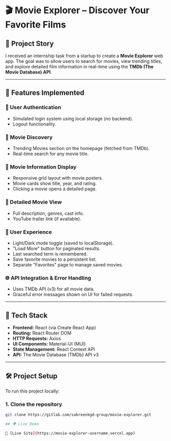 # 🎬 Movie Explorer – Discover Your Favorite Films

## 🚀 Project Story

I received an internship task from a startup to create a **Movie Explorer** web app. The goal was to allow users to search for movies, view trending titles, and explore detailed film information in real-time using the **TMDb (The Movie Database) API**.

---

## 🌟 Features Implemented

### 🔐 User Authentication
- Simulated login system using local storage (no backend).
- Logout functionality.

### 🎥 Movie Discovery
- Trending Movies section on the homepage (fetched from TMDb).
- Real-time search for any movie title.

### 🧾 Movie Information Display
- Responsive grid layout with movie posters.
- Movie cards show title, year, and rating.
- Clicking a movie opens a detailed page.

### 📖 Detailed Movie View
- Full description, genres, cast info.
- YouTube trailer link (if available).

### 🌙 User Experience
- Light/Dark mode toggle (saved to localStorage).
- "Load More" button for paginated results.
- Last searched term is remembered.
- Save favorite movies to a persistent list.
- Separate "Favorites" page to manage saved movies.

### 🌐 API Integration & Error Handling
- Uses TMDb API (v3) for all movie data.
- Graceful error messages shown on UI for failed requests.

---

## 🧰 Tech Stack

- **Frontend:** React (via Create React App)
- **Routing:** React Router DOM
- **HTTP Requests:** Axios
- **UI Components:** Material-UI (MUI)
- **State Management:** React Context API
- **API:** The Movie Database (TMDb) API v3

---

## 🛠️ Project Setup

To run this project locally:

### 1. Clone the repository

```bash
git clone https://gitlab.com/sabreenkgd-group/movie-explorer.git

## 🌍 Live Demo

🔗 [Live Site](https://movie-explorer-username.vercel.app)
